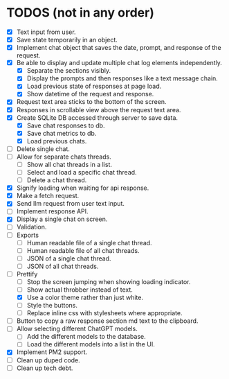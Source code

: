 # TODOS (not in any order)
- [x] Text input from user.
- [x] Save state temporarily in an object.
- [x] Implement chat object that saves the date, prompt, and response of the request.
- [x] Be able to display and update multiple chat log elements independently.
  - [x] Separate the sections visibly.
  - [x] Display the prompts and then responses like a text message chain.
  - [x] Load previous state of responses at page load.
  - [x] Show datetime of the request and response.
- [x] Request text area sticks to the bottom of the screen.
- [x] Responses in scrollable view above the request text area.
- [x] Create SQLite DB accessed through server to save data.
  - [x] Save chat responses to db.
  - [x] Save chat metrics to db.
  - [x] Load previous chats.
- [ ] Delete single chat.
- [ ] Allow for separate chats threads.
  - [ ] Show all chat threads in a list.
  - [ ] Select and load a specific chat thread.
  - [ ] Delete a chat thread.
- [x] Signify loading when waiting for api response.
- [x] Make a fetch request.
- [x] Send llm request from user text input.
- [ ] Implement response API.
- [x] Display a single chat on screen.
- [ ] Validation.
- [ ] Exports
  - [ ] Human readable file of a single chat thread.
  - [ ] Human readable file of all chat threads.
  - [ ] JSON of a single chat thread.
  - [ ] JSON of all chat threads.
- [ ] Prettify
  - [ ] Stop the screen jumping when showing loading indicator.
  - [ ] Show actual throbber instead of text.
  - [x] Use a color theme rather than just white.
  - [ ] Style the buttons.
  - [ ] Replace inline css with stylesheets where appropriate.
- [ ] Button to copy a raw response section md text to the clipboard.
- [ ] Allow selecting different ChatGPT models.
  - [ ] Add the different models to the database.
  - [ ] Load the different models into a list in the UI.
- [x] Implement PM2 support.
- [ ] Clean up duped code.
- [ ] Clean up tech debt.